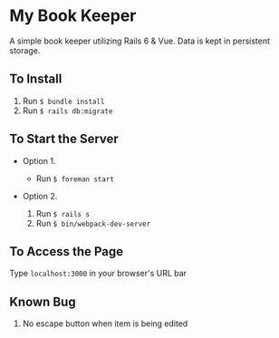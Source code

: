 # My Book Keeper
A simple book keeper utilizing Rails 6 & Vue. Data is kept in persistent storage.

## To Install
1. Run `$ bundle install`
2. Run `$ rails db:migrate`

## To Start the Server
- Option 1.
  - Run `$ foreman start`

- Option 2.
  1. Run `$ rails s`
  2. Run `$ bin/webpack-dev-server`

## To Access the Page
Type `localhost:3000` in your browser's URL bar


## Known Bug
1. No escape button when item is being edited
